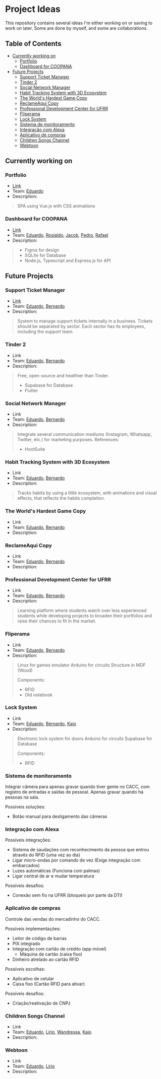 # Project Ideas <!-- omit in toc -->

This repository contains several ideas I'm either working on or saving to work on later. Some are done by myself, and some are collaborations.

## Table of Contents <!-- omit in toc -->

- [Currently working on](#currently-working-on)
  - [Portfolio](#portfolio)
  - [Dashboard for COOPANA](#dashboard-for-coopana)
- [Future Projects](#future-projects)
  - [Support Ticket Manager](#support-ticket-manager)
  - [Tinder 2](#tinder-2)
  - [Social Network Manager](#social-network-manager)
  - [Habit Tracking System with 3D Ecosystem](#habit-tracking-system-with-3d-ecosystem)
  - [The World's Hardest Game Copy](#the-worlds-hardest-game-copy)
  - [ReclameAqui Copy](#reclameaqui-copy)
  - [Professional Development Center for UFRR](#professional-development-center-for-ufrr)
  - [Fliperama](#fliperama)
  - [Lock System](#lock-system)
  - [Sistema de monitoramento](#sistema-de-monitoramento)
  - [Integração com Alexa](#integração-com-alexa)
  - [Aplicativo de compras](#aplicativo-de-compras)
  - [Children Songs Channel](#children-songs-channel)
  - [Webtoon](#webtoon)

## Currently working on

### Portfolio

- [Link](https://github.com/ed-henrique/portfolio)
- Team: [Eduardo](https://github.com/ed-henrique)
- Description:

> SPA using Vue.js with CSS animations

### Dashboard for COOPANA

- [Link](https://github.com/ed-henrique/coopana)
- Team: [Eduardo](https://github.com/ed-henrique), [Rosialdo](https://github.com/Rosialdo), [Jacob](https://github.com/veniciusjacob), [Pedro](https://github.com/eipedrov), [Rafael](https://github.com/KylixXD)
- Description:

> - Figma for design
> - SQLite for Database
> - Node.js, Typescript and Express.js for API

## Future Projects

### Support Ticket Manager

- [Link](https://github.com/ed-henrique/ticket)
- Team: [Eduardo](https://github.com/ed-henrique), [Bernardo](https://github.com/GuilhermeBn198)
- Description:

> System to manage support tickets internally in a business. Tickets should be separated by sector. Each sector has its employees, including the support team.

### Tinder 2

- Link
- Team: [Eduardo](https://github.com/ed-henrique), [Bernardo](https://github.com/GuilhermeBn198)
- Description:

> Free, open-source and healthier than Tinder.
>
> - Supabase for Database
> - Flutter

### Social Network Manager

- Link
- Team: [Eduardo](https://github.com/ed-henrique), [Bernardo](https://github.com/GuilhermeBn198)
- Description:

> Integrate several communication mediums (Instagram, Whatsapp, Twitter, etc.) for marketing purposes.
> References:
>
> - HootSuite

### Habit Tracking System with 3D Ecosystem

- Link
- Team: [Eduardo](https://github.com/ed-henrique), [Bernardo](https://github.com/GuilhermeBn198)
- Description:

> Tracks habits by using a little ecosystem, with animations and visual effects, that reflects the habits completion.

### The World's Hardest Game Copy

- Link
- Team: [Eduardo](https://github.com/ed-henrique), [Bernardo](https://github.com/GuilhermeBn198)
- Description:

### ReclameAqui Copy

- Link
- Team: [Eduardo](https://github.com/ed-henrique), [Bernardo](https://github.com/GuilhermeBn198)
- Description:

### Professional Development Center for UFRR

- Link
- Team: [Eduardo](https://github.com/ed-henrique), [Bernardo](https://github.com/GuilhermeBn198)
- Description:

> Learning platform where students watch over less experienced students while developing projects to broaden their portfolios and raise their chances to fit in the market.

### Fliperama

- Link
- Team: [Eduardo](https://github.com/ed-henrique), [Bernardo](https://github.com/GuilhermeBn198)
- Description:

> Linux for games emulator
> Arduino for circuits
> Structure in MDF (Wood)
>
> Components:
>
> - RFID
> - Old notebook

### Lock System

- Link
- Team: [Eduardo](https://github.com/ed-henrique), [Bernardo](https://github.com/GuilhermeBn198), [Kaio](https://github.com/Kaioguilherme1)
- Description:

> Electronic lock system for doors
> Arduino for circuits
> Supabase for Database
>
> Components:
>
> - RFID

### Sistema de monitoramento

Integrar câmera para apenas gravar quando tiver gente no CACC, com registro de entradas e saídas de pessoal. Apenas gravar quando há pessoas na sala.

Possíveis soluções:

- Botão manual para desligamento das câmeras

### Integração com Alexa

Possíveis integrações:

- Sistema de saudações com reconhecimento da pessoa que entrou através do RFID (uma vez ao dia)
- Ligar micro-ondas por comando de vez (Exige integração com embarcados)
- Luzes automáticas (Funciona com palmas)
- Ligar central de ar e mudar temperatura

Possíveis desafios:

- Conexão sem fio na UFRR (bloqueio por parte da DTI)

### Aplicativo de compras

Controle das vendas do mercadinho do CACC.

Possíveis implementações:

- Leitor de código de barras
- PIX integrado
- Integração com cartão de crédito (app móvel)
  - Máquina de cartão (caixa fixo)
- Dinheiro atrelado ao cartão RFID

Possíveis escolhas:

- Aplicativo de celular
- Caixa fixo (Cartão RFID para ativar)

Possíveis desafios:

- Criação/reativação de CNPJ

### Children Songs Channel

- Link
- Team: [Eduardo](https://github.com/ed-henrique), [Lirio](https://github.com/Liriogui), [Wandressa](https://github.com/wandressareis), [Kaio](https://github.com/Kaioguilherme1)
- Description:

### Webtoon

- Link
- Team: [Eduardo](https://github.com/ed-henrique), [Lirio](https://github.com/Liriogui)
- Description:

